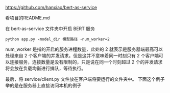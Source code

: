 https://github.com/hanxiao/bert-as-service

看项目的README.md

在 bert-as-service 文件夹中开启 BERT 服务
```
python app.py -model_dir 模型路径 -num_worker=2
```

num_worker 是指的开启的服务进程数量，此处的 2 就表示是服务器端最高可以处理来自 2 个客户端的并发请求。但是这并不意味着同一时刻只有 2 个客户端可以连接服务，连接数量是没有限制的，只是说在同一个时刻超过 2 个的并发请求将会放在负载均衡进行排队，等待执行。

最后，将 service/client.py 文件放在客户端将要运行的文件夹中。
下面这个例子举的是在服务器上直接访问本机的例子